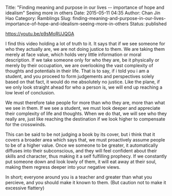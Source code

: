 Title: "Finding meaning and purpose in our lives -- importance of hope and idealism" Seeing more in others
Date: 2015-05-11 04:35
Author: Chan Jin Hao
Category: Ramblings
Slug: finding-meaning-and-purpose-in-our-lives-importance-of-hope-and-idealism-seeing-more-in-others
Status: published

https://youtu.be/p9sMoRUJQGA

I find this video holding a lot of truth to it. It says that if we see someone for who they actually are, we are not doing justice to them. We are taking them merely at face value, which holds very little information or moral description. If we take someone only for who they are, be it physically or merely by their occupation, we are overlooking the vast complexity of thoughts and potentials in their life. That is to say, if i told you i am a student, and you proceed to form judgements and perspectives solely based on that fact, it would do me absolutely no justice. Like the plane, if we only look straight ahead for who a person is, we will end up reaching a low level of conclusion.

We must therefore take people for more than who they are, more than what we see in them. If we see a student, we must look deeper and appreciate their complexity of life and thoughts. When we do that, we will see who they really are, just like reaching the destination if we look higher to compensate for the crosswinds.

This can be said to be not judging a book by its cover, but i think that it covers a broader area which says that, we must proactively assume people to be of a higher value. Once we someone to be greater, it automatically diffuses into their subconscious, and they will feel confident about their skills and character, thus making it a self fulfilling prophecy. If we constantly put someone down and look lowly of them, it will eat away at their soul, making them regress deeper into your negative views.

In short; everyone around you is a teacher and greater than what you percieve, and you should make it known to them. (But caution not to make it excessive flattery)
